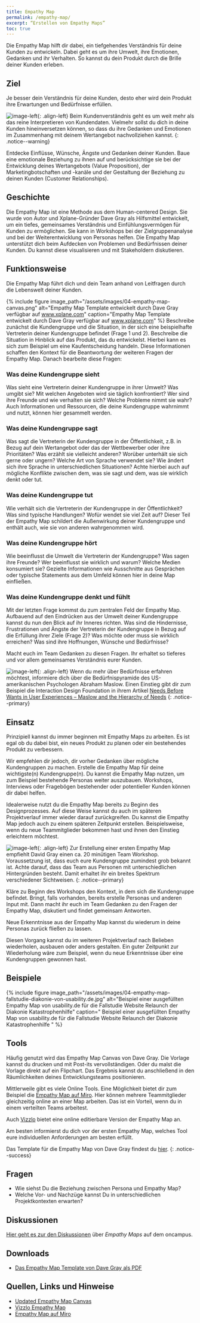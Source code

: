 ```yaml
---
title: Empathy Map
permalink: /empathy-map/
excerpt: “Erstellen von Empathy Maps”
toc: true
---
```

 
Die Empathy Map hilft dir dabei, ein tiefgehendes Verständnis für deine Kunden zu entwickeln. 
Dabei geht es um ihre Umwelt, ihre Emotionen, Gedanken und ihr Verhalten.
So kannst du dein Produkt durch die Brille deiner Kunden erleben.

## Ziel

Je besser dein Verständnis für deine Kunden, desto eher wird dein Produkt ihre Erwartungen und Bedürfnisse erfüllen.

![image-left]({{site.baseurl}}/assets/images/flag-warning.png){: .align-left} 
Beim Kundenverständnis geht es um weit mehr als das reine Interpretieren von Kundendaten. 
Vielmehr sollst du dich in deine Kunden hineinversetzen können, so dass du ihre Gedanken und Emotionen im Zusammenhang mit deinem Wertangebot nachvollziehen kannst.
{: .notice--warning}

Entdecke Einflüsse, Wünsche, Ängste und Gedanken deiner Kunden. 
Baue eine emotionale Beziehung zu ihnen auf und berücksichtige sie bei der Entwicklung deines Wertangebots (Value Proposition), der Marketingbotschaften und -kanäle und der Gestaltung der Beziehung zu deinen Kunden (Customer Relationships). 

## Geschichte

Die Empathy Map ist eine Methode aus dem Human-centered Design. 
Sie wurde von Autor und Xplane-Gründer Dave Gray als Hilfsmittel entwickelt, um ein tiefes, gemeinsames Verständnis und Einfühlungsvermögen für Kunden zu ermöglichen. 
Sie kann in Workshops bei der Zielgruppenanalyse und bei der Weiterentwicklung von Personas helfen. 
Die Empathy Map unterstützt dich beim Aufdecken von Problemen und Bedürfnissen deiner Kunden.
Du kannst diese visualisieren und mit Stakeholdern diskutieren.

## Funktionsweise

Die Empathy Map führt dich und dein Team anhand von Leitfragen durch die Lebenswelt deiner Kunden. 

{% include figure image_path="/assets/images/04-empathy-map-canvas.png" alt="Empathy Map Template entwickelt durch Dave Gray verfügbar auf www.xplane.com" caption="Empathy Map Template entwickelt durch Dave Gray verfügbar auf www.xplane.com" %}
Beschreibe zunächst die Kundengruppe und die Situation, in der sich eine beispielhafte Vertreterin deiner Kundengruppe befindet (Frage 1 und 2). 
Beschreibe die Situation in Hinblick auf das Produkt, das du entwickelst.
Hierbei kann es sich zum Beispiel um eine Kaufentscheidung handeln.
Diese Informationen schaffen den Kontext für die Beantwortung der weiteren Fragen der Empathy Map.
Danach bearbeite diese Fragen:

### Was deine Kundengruppe sieht

Was sieht eine Vertreterin deiner Kundengruppe in ihrer Umwelt?
Was umgibt sie?
Mit welchen Angeboten wird sie täglich konfrontiert?
Wer sind ihre Freunde und wie verhalten sie sich?
Welche Probleme nimmt sie wahr?
Auch Informationen und Ressourcen, die deine Kundengruppe wahrnimmt und nutzt, können hier gesammelt werden.

### Was deine Kundengruppe sagt

Was sagt die Vertreterin der Kundengruppe in der Öffentlichkeit, z.B. in Bezug auf dein Wertangebot oder das der Wettbewerber oder ihre Prioritäten?
Was erzählt sie vielleicht anderen?
Worüber unterhält sie sich gerne oder ungern?
Welche Art von Sprache verwendet sie?
Wie ändert sich ihre Sprache in unterschiedlichen Situationen?
Achte hierbei auch auf mögliche Konflikte zwischen dem, was sie sagt und dem, was sie wirklich denkt oder tut.

### Was deine Kundengruppe tut

Wie verhält sich die Vertreterin der Kundengruppe in der Öffentlichkeit?
Was sind typische Handlungen?
Wofür wendet sie viel Zeit auf?
Dieser Teil der Empathy Map schildert die Außenwirkung deiner Kundengruppe und enthält auch, wie sie von anderen wahrgenommen wird.

### Was deine Kundengruppe hört

Wie beeinflusst die Umwelt die Vertreterin der Kundengruppe?
Was sagen ihre Freunde?
Wer beeinflusst sie wirklich und warum?
Welche Medien konsumiert sie?
Gezielte Informationen wie Ausschnitte aus Gesprächen oder typische Statements aus dem Umfeld können hier in deine Map einfließen.

### Was deine Kundengruppe denkt und fühlt

Mit der letzten Frage kommst du zum zentralen Feld der Empathy Map.
Aufbauend auf den Eindrücken aus der Umwelt deiner Kundengruppe kannst du nun den Blick auf ihr Inneres richten.
Was sind die Hindernisse, Frustrationen und Ängste der Vertreterin der Kundengruppe in Bezug auf die Erfüllung ihrer Ziele (Frage 2)?
Was möchte oder muss sie wirklich erreichen?
Was sind ihre Hoffnungen, Wünsche und Bedürfnisse?

Macht euch im Team Gedanken zu diesen Fragen.
Ihr erhaltet so tieferes und vor allem gemeinsames Verständnis eurer Kunden.

![image-left]({{site.baseurl}}/assets/images/read-search.png){: .align-left}
Wenn du mehr über Bedürfnisse erfahren möchtest, informiere dich über die Bedürfnispyramide des US-amerikanischen Psychologen Abraham Maslow.
Einen Einstieg gibt dir zum Beispiel die Interaction Design Foundation in ihrem Artikel [Needs Before Wants in User Experiences – Maslow and the Hierarchy of Needs](https://www.interaction-design.org/literature/article/needs-before-wants-in-user-experiences-maslow-and-the-hierarchy-of-needs)
{: .notice--primary}

## Einsatz

Prinzipiell kannst du immer beginnen mit Empathy Maps zu arbeiten. 
Es ist egal ob du dabei bist, ein neues Produkt zu planen oder ein bestehendes Produkt zu verbessern.

Wir empfehlen dir jedoch, dir vorher Gedanken über mögliche Kundengruppen zu machen.
Erstelle die Empathy Map für deine wichtigste(n) Kundengruppe(n).
Du kannst die Empathy Map nutzen, um zum Beispiel bestehende Personas weiter auszubauen.
Workshops, Interviews oder Fragebögen bestehender oder potentieller Kunden können dir dabei helfen.

Idealerweise nutzt du die Empathy Map bereits zu Beginn des Designprozesses.
Auf diese Weise kannst du auch im späteren Projektverlauf immer wieder darauf zurückgreifen.
Du kannst die Empathy Map jedoch auch zu einem späteren Zeitpunkt erstellen.
Beispielsweise, wenn du neue Teammitglieder bekommen hast und ihnen den Einstieg erleichtern möchtest.

![image-left]({{site.baseurl}}/assets/images/lab-flask-experiment.png){: .align-left}
Zur Erstellung einer ersten Empathy Map empfiehlt David Gray einen ca. 20 minütigen Team Workshop.
Voraussetzung ist, dass euch eure Kundengruppe zumindest grob bekannt ist.
Achte darauf, dass das Team aus Personen mit unterschiedlichen Hintergründen besteht.
Damit erhaltet ihr ein breites Spektrum verschiedener Sichtweisen.
{: .notice--primary}

Kläre zu Beginn des Workshops den Kontext, in dem sich die Kundengruppe befindet.
Bringt, falls vorhanden, bereits erstelle Personas und anderen Input mit.
Dann macht ihr euch im Team Gedanken zu den Fragen der Empathy Map, diskutiert und findet gemeinsam Antworten. 

Neue Erkenntnisse aus der Empathy Map kannst du wiederum in deine Personas zurück fließen zu lassen.

Diesen Vorgang kannst du im weiteren Projektverlauf nach Belieben wiederholen, ausbauen oder anders gestalten.
Ein guter Zeitpunkt zur Wiederholung wäre zum Beispiel, wenn du neue Erkenntnisse über eine Kundengruppen gewonnen hast.

## Beispiele

{% include figure image_path="/assets/images/04-empathy-map-fallstudie-diakonie-von-usability.de.jpg" alt="Beispiel einer ausgefüllten Empathy Map von usability.de für die Fallstudie Website Relaunch der Diakonie Katastrophenhilfe" caption=" Beispiel einer ausgefüllten Empathy Map von usability.de für die Fallstudie Website Relaunch der Diakonie Katastrophenhilfe " %}

## Tools

Häufig genutzt wird das Empathy Map Canvas von Dave Gray.
Die Vorlage kannst du drucken und mit Post-its vervollständigen.
Oder du malst die Vorlage direkt auf ein Flipchart.
Das Ergebnis kannst du anschließend in den Räumlichkeiten deines Entwicklungsteams positionieren.

Mittlerweile gibt es viele Online Tools. Eine Möglichkeit bietet dir zum Beispiel die [Empathy Map auf Miro](https://miro.com/templates/empathy-map/).
Hier können mehrere Teammitglieder gleichzeitig online an einer Map arbeiten.
Das ist ein Vorteil, wenn du in einem verteilten Teams arbeitest.

Auch [Vizzlo](https://vizzlo.com/create/empathy-map) bietet eine online editierbare Version der Empathy Map an.

Am besten informierst du dich vor der ersten Empathy Map, welches Tool eure individuellen Anforderungen am besten erfüllt.

Das Template für die Empathy Map von Dave Gray findest du [hier]({{site.baseurl}}/assets/downloads/04-empathy-map-template-dave-gray.pdf).
{: .notice--success}

## Fragen

* Wie siehst Du die Beziehung zwischen Persona und Empathy Map? 
* Welche Vor- und Nachzüge kannst Du in unterschiedlichen Projektkontexten erwarten?

## Diskussionen

[Hier geht es zur den Diskussionen](https://www.oncampus.de/course/weiterbildung/moocs/apomooc/section-2/47434-handbuch-empathy-map) über *Empathy Maps* auf dem oncampus.

## Downloads

* [Das Empathy Map Template von Dave Gray als PDF]({{site.baseurl}}/assets/downloads/04-empathy-map-template-dave-gray.pdf)

## Quellen, Links und Hinweise

* [Updated Empathy Map Canvas](https://medium.com/the-xplane-collection/updated-empathy-map-canvas-46df22df3c8a)
* [Vizzlo Empathy Map](https://vizzlo.com/create/empathy-map)
* [Empathy Map auf Miro](https://miro.com/templates/empathy-map/)
